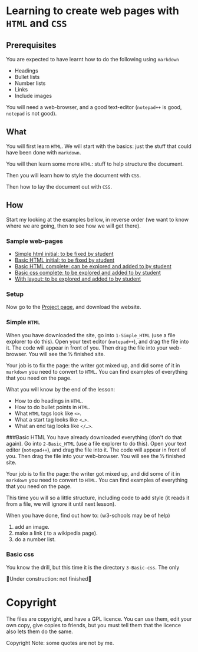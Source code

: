 # Learning to create web pages with `HTML` and `CSS`

## Prerequisites
You are expected to have learnt how to do the following using `markdown`

* Headings
* Bullet lists
* Number lists
* Links
* Include images

You will need a web-browser, and a good text-editor (`notepad++` is good, `notepad` is not good).

## What
You will first learn `HTML`. We will start with the basics: just the stuff that could have been done with `markdown`.

You will then learn some more `HTML`: stuff to help structure the document.

Then you will learn how to style the document with `CSS`.

Then how to lay the document out with `CSS`.

## How

Start my looking at the examples bellow, in reverse order (we want to know where we are going, then to see how we will get there).

### Sample web-pages
* [Simple html initial: to be fixed by student](1-Simple_HTML/page.html)
* [Basic HTML initial: to be fixed by student](2-Basic-HTML/page.html)
* [Basic HTML complete: can be explored and added to by student](2-Basic-HTML/complete-page.html)
* [Basic css complete: to be explored and added to by student ](3-Basic-css/complete-page.html)
* [With layout: to be explored and added to by student](4-web-layout/web-layout.html)

### Setup
Now go to the [Project page](https://github.com/richard-delorenzi/web-site-design), and download the website.

### Simple `HTML`
When you have downloaded the site, go into `1-Simple_HTML` (use a file explorer to do this). Open your text editor (`notepad++`), and drag the file into it. The code will appear in front of you. Then drag the file into your web-browser. You will see the ½ finished site. 

Your job is to fix the page: the writer got mixed up, and did some of it in `markdown` you need to convert to `HTML`. You can find examples of everything that you need on the page.

What you will know by the end of the lesson:

* How to do headings in `HTML`.
* How to do bullet points in `HTML`.
* What `HTML` tags look like `<>`.
* What a start tag looks like `<…>`.
* What an end tag looks like `</…>`.

###Basic HTML
You have already downloaded everything (don't do that again).
Go into `2-Basic_HTML` (use a file explorer to do this). Open your text editor (`notepad++`), and drag the file into it. The code will appear in front of you. Then drag the file into your web-browser. You will see the ½ finished site.

Your job is to fix the page: the writer got mixed up, and did some of it in `markdown` you need to convert to `HTML`. You can find examples of everything that you need on the page.

This time you will so a little structure, including code to add style (it reads it from a file, we will ignore it until next lesson).

When you have done, find out how to: (w3-schools may be of help)

1. add an image.
1. make a link ( to a wikipedia page).
1. do a number list.

### Basic css
You know the drill, but this time it is the directory `3-Basic-css`.
The only

🚧Under construction: not finished🚧

# Copyright
The files are copyright, and have a GPL licence. You can use them, edit your own copy, give copies to friends, but you must tell them that the licence also lets them do the same.

Copyright Note: some quotes are not by me.
